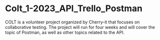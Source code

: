 # Colt_1-2023_API_Trello_Postman
COLT is a volunteer project organized by Cherry-it that focuses on collaborative testing. The project will run for four weeks and will cover the topic of Postman, as well as other topics related to the API. 
